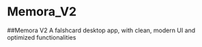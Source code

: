 # Memora_V2
##Memora V2
A falshcard desktop app, with clean, modern UI and optimized functionalities
